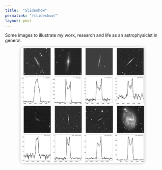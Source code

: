 ```yaml
---
title:  "Slideshow"
permalink: "/slideshow/"
layout: post
---
```


Some images to illustrate my work, research and life as an astrophysicist in general.  

<div style="text-align: center;">
  <img id="slideshow" src="/images/Nancay_HI_spectra.jpg" alt="Slideshow" style="width: 80%; max-width: 600px; border-radius: 10px; box-shadow: 0 0 10px #0004;">
  <p id="caption" style="text-align: center; font-style: italic; margin-top: 10px;"></p>
</div>

<script>
  const images = [
    "/images/Nancay_HI_spectra.jpg",
    "/images/Andromeda.jpg",
    "/images/AI-for-RA-Group-photo.jpg"
  ];
  const descriptions = [
    "Optical images and corresponding HI 21 cm line profiles of galaxies I observed in 2022 with the Nançay Radio Telescope. The optical images are 5 minutes squared fields from the Digitized Sky Survey (DSS2, B band). Each HI spectrum shows the flux density (in mJy) as a function of radial velocity (in km/s).",
    "My bolometric observation of M31 taken with E.A. device and upscaled with AI.",
    "Group picture of the conference AI for Radioastronomy 2025, Göteborg, Sweeden."
  ];

  let index = 0;
  const imgElement = document.getElementById("slideshow");
  const captionElement = document.getElementById("caption");

  captionElement.textContent = descriptions[index];
  
  setInterval(() => {
    index = (index + 1) % images.length;
    imgElement.src = images[index];
    captionElement.textContent = descriptions[index];
  }, 10000); // 10s
</script>
